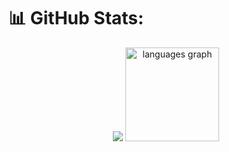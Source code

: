 # 📊 GitHub Stats:
<div align="center">
  <img src="https://api.thuynh.work/?username=tristan-huynh&hide_title=false&hide_rank=false&show_icons=true&include_all_commits=false&count_private=true&disable_animations=false&theme=dark&locale=en&hide_border=true&order=1%22%20height=%22150%22%20alt=%22stats%20graph"  />
  <img src="https://api.thuynh.work/top-langs?username=tristan-huynh&locale=en&hide_title=false&exclude_repo=mj-wesbite&layout=compact&card_width=320&langs_count=5&theme=dark&hide_border=true&order=2" height="150" alt="languages graph"  />
</div>

<!-- Proudly created with GPRM ( https://gprm.itsvg.in ) -->
